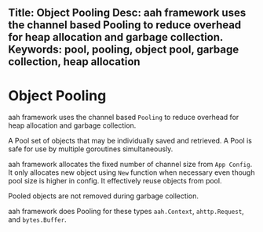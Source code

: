 Title: Object Pooling
Desc: aah framework uses the channel based Pooling to reduce overhead for heap allocation and garbage collection.
Keywords: pool, pooling, object pool, garbage collection, heap allocation
---
# Object Pooling

aah framework uses the channel based `Pooling` to reduce overhead for heap allocation and garbage collection.

A Pool set of objects that may be individually saved and retrieved. A Pool is safe for use by multiple goroutines simultaneously.

aah framework allocates the fixed number of channel size from `App Config`. It only allocates new object using `New` function when necessary even though pool size is higher in config. It effectively reuse objects from pool.

Pooled objects are not removed during garbage collection.

aah framework does Pooling for these types `aah.Context`, `ahttp.Request`, and `bytes.Buffer`.

